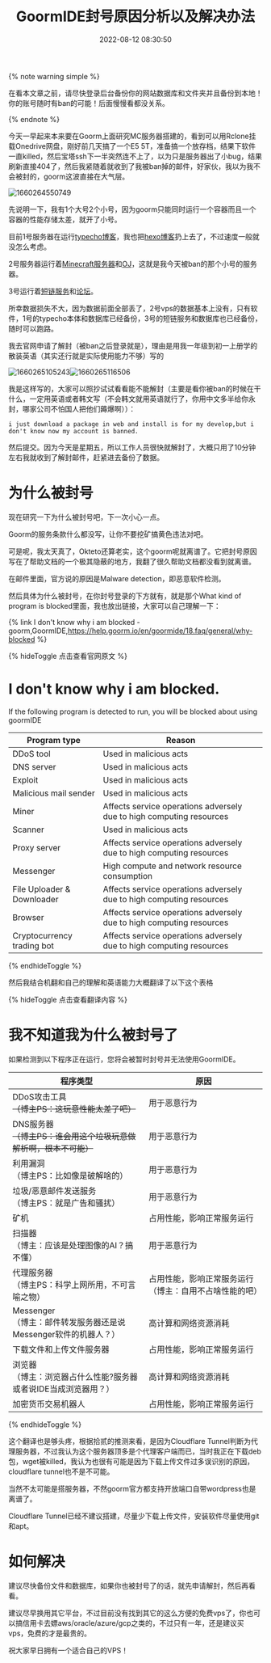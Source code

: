 ﻿---
title: GoormIDE封号原因分析以及解决办法
abbrlink: 3ee11b0f
cover: https://bu.dusays.com/2022/09/01/63103a66d8213.webp
tags:
  - 白嫖
  - 建站
  - 服务器
  - 干货教程
  - 推荐文章
  - goorm
categories:
  - 白嫖教程
swiper_index: 5
description: 白嫖Goorm的用户速看！紧急！
date: 2022-08-12 08:30:50
updated: 2022-09-17 22:28:10
---

{% note warning simple %}

在看本文章之前，请尽快登录后台备份你的网站数据库和文件夹并且备份到本地！你的账号随时有ban的可能！后面慢慢看都没关系。

{% endnote %}

今天一早起来本来要在Goorm上面研究MC服务器搭建的，看到可以用Rclone挂载Onedrive网盘，刚好前几天搞了一个E5 5T，准备搞一个放存档，结果下软件一直killed，然后宝塔ssh下一半突然连不上了，以为只是服务器出了小bug，结果刷新直接404了，然后我紧随着就收到了我被ban掉的邮件，好家伙，我以为我不会被封的，goorm这波直接在大气层。

![1660264550749](https://cdn1.tianli0.top/gh/LYXOfficial/LYXOfficial.github.io/image/whygoormbanned/1660264550749.png)

先说明一下，我有1个大号2个小号，因为goorm只能同时运行一个容器而且一个容器的性能存储太差，就开了小号。

目前1号服务器在运行[typecho博客](https://tc.yisous.xyz)，我也把[hexo博客](https://vps.yisous.xyz)扔上去了，不过速度一般就没怎么考虑。

2号服务器运行着[Minecraft服务器](https://mc.yisous.xyz)和[OJ](https://oj.yisous.xyz)，这就是我今天被ban的那个小号的服务器。

3号运行着[短链服务](https://yisous.tk)和[论坛](https://bbs.yisous.xyz)。

所幸数据损失不大，因为数据前面全部丢了，2号vps的数据基本上没有，只有软件，1号的typecho本体和数据库已经备份，3号的短链服务和数据库也已经备份，随时可以跑路。

我去官网申请了解封（被ban之后登录就是），理由是用我一年级到初一上册学的散装英语（其实还行就是实际使用能力不够）写的

![1660265105243](https://cdn1.tianli0.top/gh/LYXOfficial/LYXOfficial.github.io/image/whygoormbanned/1660265105243.png)![1660265116506](https://cdn1.tianli0.top/gh/LYXOfficial/LYXOfficial.github.io/image/whygoormbanned/1660265116506.png)

我是这样写的，大家可以照抄试试看看能不能解封（主要是看你被ban的时候在干什么，一定用英语或者韩文写（不会韩文就用英语就行了，你用中文多半给你永封，哪家公司不怕国人把他们薅爆啊））：

`i just download a package in web and install is for my develop,but i don't know now my account is banned.`

然后提交。因为今天是星期五，所以工作人员很快就解封了，大概只用了10分钟左右我就收到了解封邮件，赶紧进去备份了数据。

# 为什么被封号

现在研究一下为什么被封号吧，下一次小心一点。

Goorm的服务条款什么都没写，让你不要挖矿搞黄色违法对吧。

可是呢，我太天真了，Okteto还算老实，这个goorm呢就离谱了。它把封号原因写在了帮助文档的一个极其隐蔽的地方，我翻了很久帮助文档都没看到就离谱。

在邮件里面，官方说的原因是Malware detection，即恶意软件检测。

然后具体为什么被封号，在你封号登录的下方就有，就是那个What kind of program is blocked里面，我也放出链接，大家可以自己理解一下：

{% link I don't know why i am blocked - goorm,GoormIDE,https://help.goorm.io/en/goormide/18.faq/general/why-blocked %}

{% hideToggle 点击查看官网原文 %}

# I don't know why i am blocked.

If the following program is detected to run, you will be blocked about using goormIDE

| Program type               | Reason                                                               |
| -------------------------- | -------------------------------------------------------------------- |
| DDoS tool                  | Used in malicious acts                                               |
| DNS server                 | Used in malicious acts                                               |
| Exploit                    | Used in malicious acts                                               |
| Malicious mail sender      | Used in malicious acts                                               |
| Miner                      | Affects service operations adversely due to high computing resources |
| Scanner                    | Used in malicious acts                                               |
| Proxy server               | Affects service operations adversely due to high computing resources |
| Messenger                  | High compute and network resource consumption                        |
| File Uploader & Downloader | Affects service operations adversely due to high computing resources |
| Browser                    | Affects service operations adversely due to high computing resources |
| Cryptocurrency trading bot | Affects service operations adversely due to high computing resources |

{% endhideToggle %}

然后我结合机翻和自己的理解和英语能力大概翻译了以下这个表格

{% hideToggle 点击查看翻译内容 %}

# 我不知道我为什么被封号了

如果检测到以下程序正在运行，您将会被暂时封号并无法使用GoormIDE。

| 程序类型                                                               | 原因                                                   |
| ---------------------------------------------------------------------- | ------------------------------------------------------ |
| DDoS攻击工具<br />~~（博主PS：这玩意性能太差了吧）~~                  | 用于恶意行为                                           |
| DNS服务器<br />~~（博主PS：谁会用这个垃圾玩意做解析啊，根本不可能）~~ | 用于恶意行为                                           |
| 利用漏洞<br />（博主PS：比如像是破解啥的）                             | 用于恶意行为                                           |
| 垃圾/恶意邮件发送服务<br />（博主PS：就是广告和骚扰）                  | 用于恶意行为                                           |
| 矿机                                                                   | 占用性能，影响正常服务运行                             |
| 扫描器<br />（博主：应该是处理图像的AI？搞不懂）                       | 用于恶意行为                                           |
| 代理服务器<br />（博主PS：科学上网所用，不可言喻之物）                 | 占用性能，影响正常服务运行（博主：自用不占啥性能的吧） |
| Messenger<br />（博主：邮件转发服务器还是说Messenger软件的机器人？）   | 高计算和网络资源消耗                                   |
| 下载文件和上传文件服务器                                               | 占用性能，影响正常服务运行                             |
| 浏览器<br />（博主：浏览器占什么性能?服务器或者说IDE当成浏览器用？）   | 高计算和网络资源消耗                                   |
| 加密货币交易机器人                                                     | 占用性能，影响正常服务运行                             |

{% endhideToggle %}

这个翻译也是够头疼，根据拾贰的推测来看，是因为Cloudflare Tunnel判断为代理服务器，不过我认为这个服务器顶多是个代理客户端而已，当时我正在下载deb包，wget被killed，我认为也很有可能是因为下载上传文件过多误识别的原因，cloudflare tunnel也不是不可能。

当然不太可能是搭服务器，不然goorm官方都支持开放端口自带wordpress也是离谱了。

Cloudflare Tunnel已经不建议搭建，尽量少下载上传文件，安装软件尽量使用git和apt。

# 如何解决

建议尽快备份文件和数据库，如果你也被封号了的话，就先申请解封，然后再看看。

建议尽早换用其它平台，不过目前没有找到其它的这么方便的免费vps了，你也可以搞信用卡去嫖aws/oracle/azure/gcp之类的，不过只有一年，还是建议买vps，免费的才是最贵的。

祝大家早日拥有一个适合自己的VPS！

